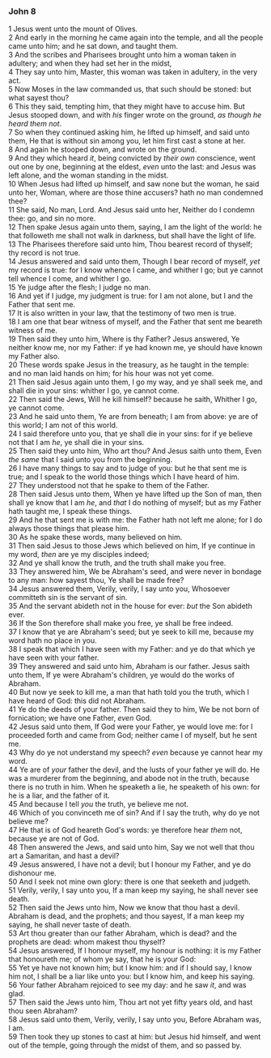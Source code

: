 ### John 8

1 Jesus went unto the mount of Olives.  
2 And early in the morning he came again into the temple, and all the people came unto him; and he sat down, and taught them.  
3 And the scribes and Pharisees brought unto him a woman taken in adultery; and when they had set her in the midst,  
4 They say unto him, Master, this woman was taken in adultery, in the very act.  
5 Now Moses in the law commanded us, that such should be stoned: but what sayest thou?  
6 This they said, tempting him, that they might have to accuse him. But Jesus stooped down, and with *his* finger wrote on the ground, *as though he heard them not*.  
7 So when they continued asking him, he lifted up himself, and said unto them, He that is without sin among you, let him first cast a stone at her.  
8 And again he stooped down, and wrote on the ground.  
9 And they which heard *it*, being convicted by *their own* conscience, went out one by one, beginning at the eldest, *even* unto the last: and Jesus was left alone, and the woman standing in the midst.  
10 When Jesus had lifted up himself, and saw none but the woman, he said unto her, Woman, where are those thine accusers? hath no man condemned thee?  
11 She said, No man, Lord. And Jesus said unto her, Neither do I condemn thee: go, and sin no more.  
12 Then spake Jesus again unto them, saying, I am the light of the world: he that followeth me shall not walk in darkness, but shall have the light of life.  
13 The Pharisees therefore said unto him, Thou bearest record of thyself; thy record is not true.  
14 Jesus answered and said unto them, Though I bear record of myself, *yet* my record is true: for I know whence I came, and whither I go; but ye cannot tell whence I come, and whither I go.  
15 Ye judge after the flesh; I judge no man.  
16 And yet if I judge, my judgment is true: for I am not alone, but I and the Father that sent me.  
17 It is also written in your law, that the testimony of two men is true.  
18 I am one that bear witness of myself, and the Father that sent me beareth witness of me.  
19 Then said they unto him, Where is thy Father? Jesus answered, Ye neither know me, nor my Father: if ye had known me, ye should have known my Father also.  
20 These words spake Jesus in the treasury, as he taught in the temple: and no man laid hands on him; for his hour was not yet come.  
21 Then said Jesus again unto them, I go my way, and ye shall seek me, and shall die in your sins: whither I go, ye cannot come.  
22 Then said the Jews, Will he kill himself? because he saith, Whither I go, ye cannot come.  
23 And he said unto them, Ye are from beneath; I am from above: ye are of this world; I am not of this world.  
24 I said therefore unto you, that ye shall die in your sins: for if ye believe not that I am *he*, ye shall die in your sins.  
25 Then said they unto him, Who art thou? And Jesus saith unto them, Even *the same* that I said unto you from the beginning.  
26 I have many things to say and to judge of you: but he that sent me is true; and I speak to the world those things which I have heard of him.  
27 They understood not that he spake to them of the Father.  
28 Then said Jesus unto them, When ye have lifted up the Son of man, then shall ye know that I am *he*, and *that* I do nothing of myself; but as my Father hath taught me, I speak these things.  
29 And he that sent me is with me: the Father hath not left me alone; for I do always those things that please him.  
30 As he spake these words, many believed on him.  
31 Then said Jesus to those Jews which believed on him, If ye continue in my word, *then* are ye my disciples indeed;  
32 And ye shall know the truth, and the truth shall make you free.  
33 They answered him, We be Abraham's seed, and were never in bondage to any man: how sayest thou, Ye shall be made free?  
34 Jesus answered them, Verily, verily, I say unto you, Whosoever committeth sin is the servant of sin.  
35 And the servant abideth not in the house for ever: *but* the Son abideth ever.  
36 If the Son therefore shall make you free, ye shall be free indeed.  
37 I know that ye are Abraham's seed; but ye seek to kill me, because my word hath no place in you.  
38 I speak that which I have seen with my Father: and ye do that which ye have seen with your father.  
39 They answered and said unto him, Abraham is our father. Jesus saith unto them, If ye were Abraham's children, ye would do the works of Abraham.  
40 But now ye seek to kill me, a man that hath told you the truth, which I have heard of God: this did not Abraham.  
41 Ye do the deeds of your father. Then said they to him, We be not born of fornication; we have one Father, *even* God.  
42 Jesus said unto them, If God were your Father, ye would love me: for I proceeded forth and came from God; neither came I of myself, but he sent me.  
43 Why do ye not understand my speech? *even* because ye cannot hear my word.  
44 Ye are of *your* father the devil, and the lusts of your father ye will do. He was a murderer from the beginning, and abode not in the truth, because there is no truth in him. When he speaketh a lie, he speaketh of his own: for he is a liar, and the father of it.  
45 And because I tell *you* the truth, ye believe me not.  
46 Which of you convinceth me of sin? And if I say the truth, why do ye not believe me?  
47 He that is of God heareth God's words: ye therefore hear *them* not, because ye are not of God.  
48 Then answered the Jews, and said unto him, Say we not well that thou art a Samaritan, and hast a devil?  
49 Jesus answered, I have not a devil; but I honour my Father, and ye do dishonour me.  
50 And I seek not mine own glory: there is one that seeketh and judgeth.  
51 Verily, verily, I say unto you, If a man keep my saying, he shall never see death.  
52 Then said the Jews unto him, Now we know that thou hast a devil. Abraham is dead, and the prophets; and thou sayest, If a man keep my saying, he shall never taste of death.  
53 Art thou greater than our father Abraham, which is dead? and the prophets are dead: whom makest thou thyself?  
54 Jesus answered, If I honour myself, my honour is nothing: it is my Father that honoureth me; of whom ye say, that he is your God:  
55 Yet ye have not known him; but I know him: and if I should say, I know him not, I shall be a liar like unto you: but I know him, and keep his saying.  
56 Your father Abraham rejoiced to see my day: and he saw *it*, and was glad.  
57 Then said the Jews unto him, Thou art not yet fifty years old, and hast thou seen Abraham?  
58 Jesus said unto them, Verily, verily, I say unto you, Before Abraham was, I am.  
59 Then took they up stones to cast at him: but Jesus hid himself, and went out of the temple, going through the midst of them, and so passed by.  
